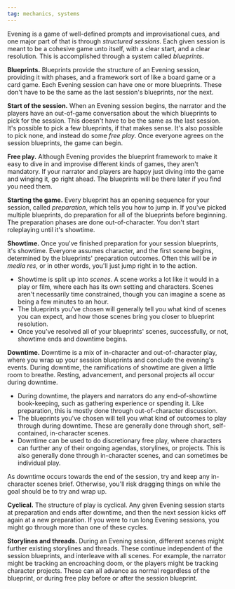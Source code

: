 ```yaml
---
tag: mechanics, systems
---
```

Evening is a game of well-defined prompts and improvisational cues, and one major part of that is through *structured sessions*. Each given session is meant to be a cohesive game unto itself, with a clear start, and a clear resolution. This is accomplished through a system called *blueprints*.

**Blueprints.** Blueprints provide the structure of an Evening session, providing it with phases, and a framework sort of like a board game or a card game. Each Evening session can have one or more blueprints. These don't have to be the same as the last session's blueprints, nor the next.

**Start of the session.** When an Evening session begins, the narrator and the players have an out-of-game conversation about the which blueprints to pick for the session. This doesn't have to be the same as the last session. It's possible to pick a few blueprints, if that makes sense. It's also possible to pick none, and instead do some *free play*. Once everyone agrees on the session blueprints, the game can begin.

**Free play.** Although Evening provides the blueprint framework to make it easy to dive in and improvise different kinds of games, they aren't mandatory. If your narrator and players are happy just diving into the game and winging it, go right ahead. The blueprints will be there later if you find you need them.

**Starting the game.** Every blueprint has an opening sequence for your session, called *preparation*, which tells you how to jump in. If you've picked multiple blueprints, do preparation for all of the blueprints before beginning. The preparation phases are done out-of-character. You don't start roleplaying until it's showtime.

**Showtime.** Once you've finished preparation for your session blueprints, it's showtime. Everyone assumes character, and the first scene begins, determined by the blueprints' preparation outcomes. Often this will be *in media res*, or in other words, you'll just jump right in to the action.

- Showtime is split up into *scenes*. A scene works a lot like it would in a play or film, where each has its own setting and characters. Scenes aren't necessarily time constrained, though you can imagine a scene as being a few minutes to an hour.
- The blueprints you've chosen will generally tell you what kind of scenes you can expect, and how those scenes bring you closer to blueprint resolution.
- Once you've resolved all of your blueprints' scenes, successfully, or not, showtime ends and downtime begins.

**Downtime.** Downtime is a mix of in-character and out-of-character play, where you wrap up your session blueprints and conclude the evening's events. During downtime, the ramifications of showtime are given a little room to breathe. Resting, advancement, and personal projects all occur during downtime.

- During downtime, the players and narrators do any end-of-showtime book-keeping, such as gathering experience or spending it. Like preparation, this is mostly done through out-of-character discussion.
- The blueprints you've chosen will tell you what kind of outcomes to play through during downtime. These are generally done through short, self-contained, in-character scenes.
- Downtime can be used to do discretionary free play, where characters can further any of their ongoing agendas, storylines, or projects. This is also generally done through in-character scenes, and can sometimes be individual play.

As downtime occurs towards the end of the session, try and keep any in-character scenes brief. Otherwise, you'll risk dragging things on while the goal should be to try and wrap up.

**Cyclical.** The structure of play is cyclical. Any given Evening session starts at preparation and ends after downtime, and then the next session kicks off again at a new preparation. If you were to run long Evening sessions, you might go through more than one of these cycles.

**Storylines and threads.** During an Evening session, different scenes might further existing storylines and threads. These continue independent of the session blueprints, and interleave with all scenes. For example, the narrator might be tracking an encroaching doom, or the players might be tracking character projects. These can all advance as normal regardless of the blueprint, or during free play before or after the session blueprint.

